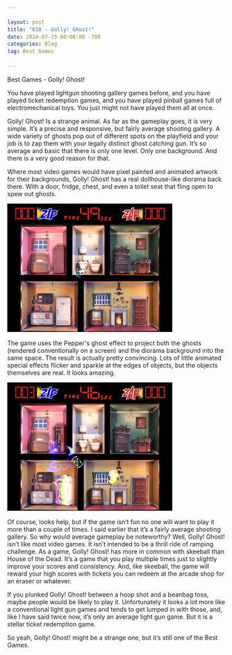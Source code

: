 ```yaml
---

layout: post  
title: "610 - Golly! Ghost!"  
date: 2024-07-15 00:00:00 -700  
categories: Blog  
tag: Best Games

---
```


Best Games - Golly! Ghost!

You have played lightgun shooting gallery games before, and you have played ticket redemption games, and you have played pinball games full of electromechanical toys. You just might not have played them all at once.

Golly! Ghost! Is a strange animal. As far as the gameplay goes, it is very simple. It’s a precise and responsive, but fairly average shooting gallery. A wide variety of ghosts pop out of different spots on the playfield and your job is to zap them with your legally distinct ghost catching gun. It’s so average and basic that there is only one level. Only one background. And there is a very good reason for that.

Where most video games would have pixel painted and animated artwork for their backgrounds, Golly! Ghost! has a real dollhouse-like diorama back there. With a door, fridge, chest, and even a toilet seat that fling open to spew out ghosts.

![diorama](/uploads/gollyghost-03.png)

The game uses the Pepper's ghost effect to project both the ghosts (rendered conventionally on a screen) and the diorama background into the same space. The result is actually pretty convincing. Lots of little animated special effects flicker and sparkle at the edges of objects, but the objects themselves are real. It looks amazing.

![diorama](/uploads/gollyghost-04.png)

Of course, looks help, but if the game isn’t fun no one will want to play it more than a couple of times. I said earlier that it’s a fairly average shooting gallery. So why would average gameplay be noteworthy? Well, Golly! Ghost! isn’t like most video games. It isn’t intended to be a thrill ride of ramping challenge. As a game, Golly! Ghost! has more in common with skeeball than House of the Dead. It’s a game that you play multiple times just to slightly improve your scores and consistency. And, like skeeball, the game will reward your high scores with tickets you can redeem at the arcade shop for an eraser or whatever.

If you plunked Golly! Ghost! between a hoop shot and a beanbag toss, maybe people would be likely to play it. Unfortunately it looks a lot more like a conventional light gun games and tends to get lumped in with those, and, like I have said twice now, it’s only an average light gun game. But it is a stellar ticket redemption game.

So yeah, Golly! Ghost! might be a strange one, but it’s still one of the Best Games.